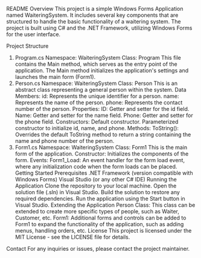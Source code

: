README
Overview
This project is a simple Windows Forms Application named WaiteringSystem. It includes several key components that are structured to handle the basic functionality of a waitering system. The project is built using C# and the .NET Framework, utilizing Windows Forms for the user interface.

Project Structure
1. Program.cs
Namespace: WaiteringSystem
Class: Program
This file contains the Main method, which serves as the entry point of the application.
The Main method initializes the application's settings and launches the main form (Form1).
2. Person.cs
Namespace: WaiteringSystem
Class: Person
This is an abstract class representing a general person within the system.
Data Members:
id: Represents the unique identifier for a person.
name: Represents the name of the person.
phone: Represents the contact number of the person.
Properties:
ID: Getter and setter for the id field.
Name: Getter and setter for the name field.
Phone: Getter and setter for the phone field.
Constructors:
Default constructor.
Parameterized constructor to initialize id, name, and phone.
Methods:
ToString(): Overrides the default ToString method to return a string containing the name and phone number of the person.
3. Form1.cs
Namespace: WaiteringSystem
Class: Form1
This is the main form of the application.
Constructor:
Initializes the components of the form.
Events:
Form1_Load: An event handler for the form load event, where any initialization code when the form loads can be placed.
Getting Started
Prerequisites
.NET Framework (version compatible with Windows Forms)
Visual Studio (or any other C# IDE)
Running the Application
Clone the repository to your local machine.
Open the solution file (.sln) in Visual Studio.
Build the solution to restore any required dependencies.
Run the application using the Start button in Visual Studio.
Extending the Application
Person Class: This class can be extended to create more specific types of people, such as Waiter, Customer, etc.
Form1: Additional forms and controls can be added to Form1 to expand the functionality of the application, such as adding menus, handling orders, etc.
License
This project is licensed under the MIT License - see the LICENSE file for details.

Contact
For any inquiries or issues, please contact the project maintainer.

